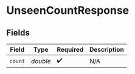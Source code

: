 # UnseenCountResponse


## Fields

| Field              | Type               | Required           | Description        |
| ------------------ | ------------------ | ------------------ | ------------------ |
| `count`            | *double*           | :heavy_check_mark: | N/A                |